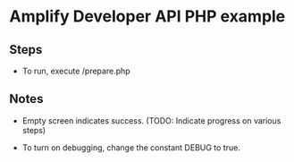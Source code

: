 # Amplify Developer API PHP example

## Steps

- To run, execute /prepare.php

## Notes

- Empty screen indicates success. (TODO: Indicate progress on various steps)

- To turn on debugging, change the constant DEBUG to true. 

